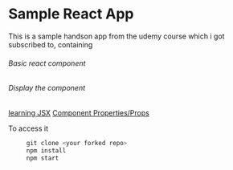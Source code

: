 # Sample React App

This is a sample handson app from the udemy course which i got subscribed to, containing
###### Basic react component
###### Display the component

[learning JSX](docs/LEARN-JSX.md)
[Component Properties/Props](docs/COMPONENT-PROPS.md)

To access it
```javascript
     git clone <your forked repo>
     npm install
     npm start
```